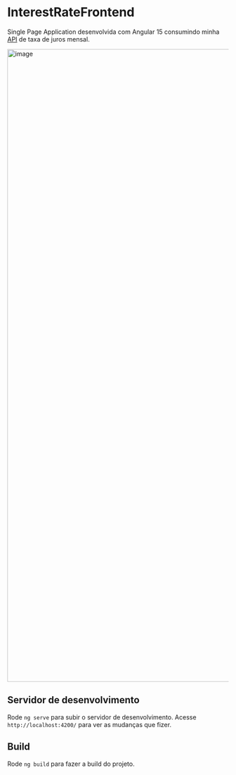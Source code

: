 # InterestRateFrontend

Single Page Application desenvolvida com Angular 15 consumindo minha [API](https://github.ibm.com/samuelluiz/interest-rate-api) de taxa de juros mensal.

<img width="1438" alt="image" src="https://media.github.ibm.com/user/416508/files/21d2e9ca-0e2d-401a-9bc5-4234d0720e7c">

## Servidor de desenvolvimento

Rode `ng serve` para subir o servidor de desenvolvimento. Acesse `http://localhost:4200/` para ver as mudanças que fizer.

## Build

Rode `ng build` para fazer a build do projeto.
